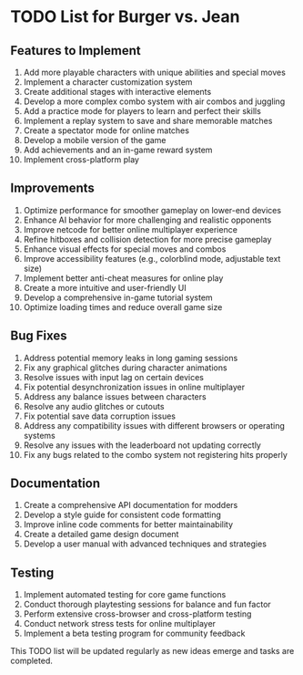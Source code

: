 # TODO List for Burger vs. Jean

## Features to Implement

1. Add more playable characters with unique abilities and special moves
2. Implement a character customization system
3. Create additional stages with interactive elements
4. Develop a more complex combo system with air combos and juggling
5. Add a practice mode for players to learn and perfect their skills
6. Implement a replay system to save and share memorable matches
7. Create a spectator mode for online matches
8. Develop a mobile version of the game
9. Add achievements and an in-game reward system
10. Implement cross-platform play

## Improvements

1. Optimize performance for smoother gameplay on lower-end devices
2. Enhance AI behavior for more challenging and realistic opponents
3. Improve netcode for better online multiplayer experience
4. Refine hitboxes and collision detection for more precise gameplay
5. Enhance visual effects for special moves and combos
6. Improve accessibility features (e.g., colorblind mode, adjustable text size)
7. Implement better anti-cheat measures for online play
8. Create a more intuitive and user-friendly UI
9. Develop a comprehensive in-game tutorial system
10. Optimize loading times and reduce overall game size

## Bug Fixes

1. Address potential memory leaks in long gaming sessions
2. Fix any graphical glitches during character animations
3. Resolve issues with input lag on certain devices
4. Fix potential desynchronization issues in online multiplayer
5. Address any balance issues between characters
6. Resolve any audio glitches or cutouts
7. Fix potential save data corruption issues
8. Address any compatibility issues with different browsers or operating systems
9. Resolve any issues with the leaderboard not updating correctly
10. Fix any bugs related to the combo system not registering hits properly

## Documentation

1. Create a comprehensive API documentation for modders
2. Develop a style guide for consistent code formatting
3. Improve inline code comments for better maintainability
4. Create a detailed game design document
5. Develop a user manual with advanced techniques and strategies

## Testing

1. Implement automated testing for core game functions
2. Conduct thorough playtesting sessions for balance and fun factor
3. Perform extensive cross-browser and cross-platform testing
4. Conduct network stress tests for online multiplayer
5. Implement a beta testing program for community feedback

This TODO list will be updated regularly as new ideas emerge and tasks are completed.